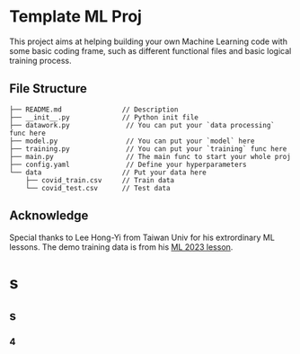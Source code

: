 # Template ML Proj
This project aims at helping building your own Machine Learning code with some basic coding frame, such as different functional files and basic logical training process.
## File Structure
```
├── README.md               // Description
├── __init__.py             // Python init file
├── datawork.py              // You can put your `data processing` func here
├── model.py                 // You can put your `model` here
├── training.py              // You can put your `training` func here
├── main.py                  // The main func to start your whole proj
├── config.yaml              // Define your hyperparameters
└── data                    // Put your data here
    ├── covid_train.csv     // Train data
    └── covid_test.csv      // Test data

```
## Acknowledge
Special thanks to Lee Hong-Yi from Taiwan Univ for his extrordinary ML lessons. The demo training data is from his [ML 2023 lesson](https://speech.ee.ntu.edu.tw/~hylee/ml/2023-spring.php).
# s
## s
### 4
